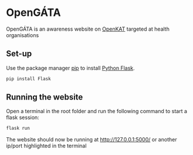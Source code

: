 # OpenGÁTA

OpenGÁTA is an awareness website on [OpenKAT](https://www.openkat.nl/) targeted at health organisations

## Set-up

Use the package manager [pip](https://pip.pypa.io/en/stable/) to install [Python Flask](https://pypi.org/project/Flask/).

```bash
pip install Flask
```

## Running the website

Open a terminal in the root folder and run the following command to start a flask session:

```bash
flask run
```
The website should now be running at http://127.0.0.1:5000/ or another ip/port highlighted in the terminal